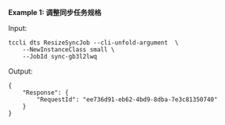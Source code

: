**Example 1: 调整同步任务规格**



Input: 

```
tccli dts ResizeSyncJob --cli-unfold-argument  \
    --NewInstanceClass small \
    --JobId sync-gb3l2lwq
```

Output: 
```
{
    "Response": {
        "RequestId": "ee736d91-eb62-4bd9-8dba-7e3c81350740"
    }
}
```

